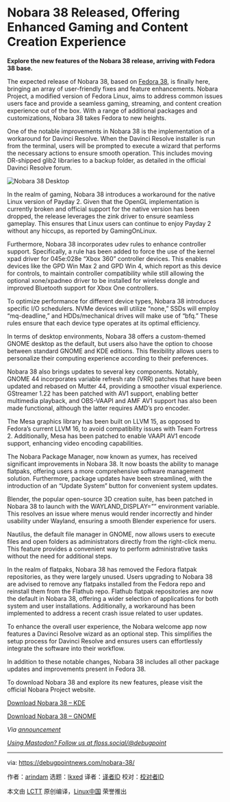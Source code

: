 [#]: subject: "Nobara 38 Released, Offering Enhanced Gaming and Content Creation Experience"
[#]: via: "https://debugpointnews.com/nobara-38/"
[#]: author: "arindam https://debugpointnews.com/author/dpicubegmail-com/"
[#]: collector: "lkxed"
[#]: translator: "geekpi"
[#]: reviewer: " "
[#]: publisher: " "
[#]: url: " "

Nobara 38 Released, Offering Enhanced Gaming and Content Creation Experience
======

**Explore the new features of the Nobara 38 release, arriving with Fedora 38 base.**

The expected release of Nobara 38, based on [Fedora 38][1], is finally here, bringing an array of user-friendly fixes and feature enhancements. Nobara Project, a modified version of Fedora Linux, aims to address common issues users face and provide a seamless gaming, streaming, and content creation experience out of the box. With a range of additional packages and customizations, Nobara 38 takes Fedora to new heights.

One of the notable improvements in Nobara 38 is the implementation of a workaround for Davinci Resolve. When the Davinci Resolve installer is run from the terminal, users will be prompted to execute a wizard that performs the necessary actions to ensure smooth operation. This includes moving DR-shipped glib2 libraries to a backup folder, as detailed in the official Davinci Resolve forum.

![Nobara 38 Desktop][2]

In the realm of gaming, Nobara 38 introduces a workaround for the native Linux version of Payday 2. Given that the OpenGL implementation is currently broken and official support for the native version has been dropped, the release leverages the zink driver to ensure seamless gameplay. This ensures that Linux users can continue to enjoy Payday 2 without any hiccups, as reported by GamingOnLinux.

Furthermore, Nobara 38 incorporates udev rules to enhance controller support. Specifically, a rule has been added to force the use of the kernel xpad driver for 045e:028e “Xbox 360” controller devices. This enables devices like the GPD Win Max 2 and GPD Win 4, which report as this device for controls, to maintain controller compatibility while still allowing the optional xone/xpadneo driver to be installed for wireless dongle and improved Bluetooth support for Xbox One controllers.

To optimize performance for different device types, Nobara 38 introduces specific I/O schedulers. NVMe devices will utilize “none,” SSDs will employ “mq-deadline,” and HDDs/mechanical drives will make use of “bfq.” These rules ensure that each device type operates at its optimal efficiency.

In terms of desktop environments, Nobara 38 offers a custom-themed GNOME desktop as the default, but users also have the option to choose between standard GNOME and KDE editions. This flexibility allows users to personalize their computing experience according to their preferences.

Nobara 38 also brings updates to several key components. Notably, GNOME 44 incorporates variable refresh rate (VRR) patches that have been updated and rebased on Mutter 44, providing a smoother visual experience. GStreamer 1.22 has been patched with AV1 support, enabling better multimedia playback, and OBS-VAAPI and AMF AV1 support has also been made functional, although the latter requires AMD’s pro encoder.

The Mesa graphics library has been built on LLVM 15, as opposed to Fedora’s current LLVM 16, to avoid compatibility issues with Team Fortress 2. Additionally, Mesa has been patched to enable VAAPI AV1 encode support, enhancing video encoding capabilities.

The Nobara Package Manager, now known as yumex, has received significant improvements in Nobara 38. It now boasts the ability to manage flatpaks, offering users a more comprehensive software management solution. Furthermore, package updates have been streamlined, with the introduction of an “Update System” button for convenient system updates.

Blender, the popular open-source 3D creation suite, has been patched in Nobara 38 to launch with the WAYLAND_DISPLAY=”” environment variable. This resolves an issue where menus would render incorrectly and hinder usability under Wayland, ensuring a smooth Blender experience for users.

Nautilus, the default file manager in GNOME, now allows users to execute files and open folders as administrators directly from the right-click menu. This feature provides a convenient way to perform administrative tasks without the need for additional steps.

In the realm of flatpaks, Nobara 38 has removed the Fedora flatpak repositories, as they were largely unused. Users upgrading to Nobara 38 are advised to remove any flatpaks installed from the Fedora repo and reinstall them from the Flathub repo. Flathub flatpak repositories are now the default in Nobara 38, offering a wider selection of applications for both system and user installations. Additionally, a workaround has been implemented to address a recent crash issue related to user updates.

To enhance the overall user experience, the Nobara welcome app now features a Davinci Resolve wizard as an optional step. This simplifies the setup process for Davinci Resolve and ensures users can effortlessly integrate the software into their workflow.

In addition to these notable changes, Nobara 38 includes all other package updates and improvements present in Fedora 38.

To download Nobara 38 and explore its new features, please visit the official Nobara Project website.

[Download Nobara 38 – KDE][3]

[Download Nobara 38 – GNOME][4]

_Via [announcement][5]_

[_Using Mastodon? Follow us at floss.social/@debugpoint_][6]

--------------------------------------------------------------------------------

via: https://debugpointnews.com/nobara-38/

作者：[arindam][a]
选题：[lkxed][b]
译者：[译者ID](https://github.com/译者ID)
校对：[校对者ID](https://github.com/校对者ID)

本文由 [LCTT](https://github.com/LCTT/TranslateProject) 原创编译，[Linux中国](https://linux.cn/) 荣誉推出

[a]: https://debugpointnews.com/author/dpicubegmail-com/
[b]: https://github.com/lkxed/
[1]: https://debugpointnews.com/fedora-38-release/
[2]: https://debugpointnews.com/wp-content/uploads/2023/06/Nobara-38-Desktop.jpg
[3]: https://nobara-images.nobaraproject.org/Nobara-38-KDE-2023-06-25.iso
[4]: https://nobara-images.nobaraproject.org/Nobara-38-GNOME-2023-06-25.iso
[5]: https://nobaraproject.org/2023/06/25/june-25-2023/
[6]: https://floss.social/@debugpoint